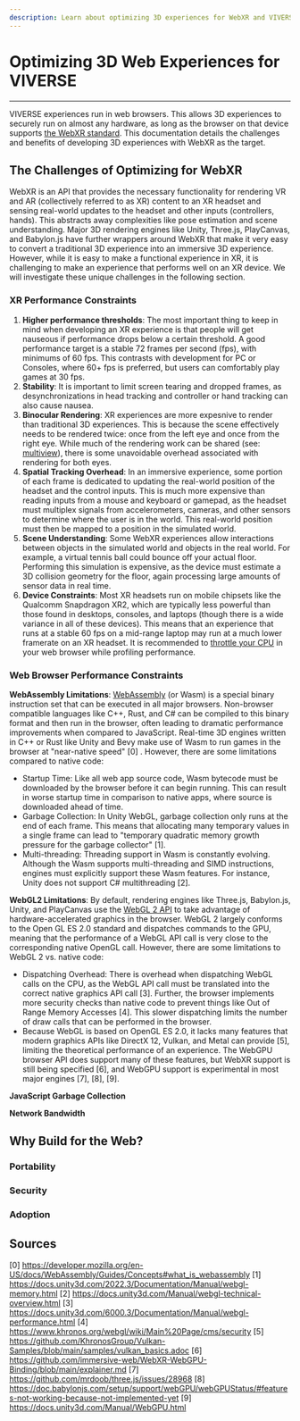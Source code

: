 ```yaml
---
description: Learn about optimizing 3D experiences for WebXR and VIVERSE
---
```


# Optimizing 3D Web Experiences for VIVERSE

***
VIVERSE experiences run in web browsers. This allows 3D experiences to securely run on almost any hardware, as long as the browser on that device supports [the WebXR standard](https://developer.mozilla.org/en-US/docs/Web/API/WebXR_Device_API/Fundamentals). This documentation details the challenges and benefits of developing 3D experiences with WebXR as the target.

## The Challenges of Optimizing for WebXR

WebXR is an API that provides the necessary functionality for rendering VR and AR (collectively referred to as XR) content to an XR headset and sensing real-world updates to the headset and other inputs (controllers, hands). This abstracts away complexities like pose estimation and scene understanding. Major 3D rendering engines like Unity, Three.js, PlayCanvas, and Babylon.js have further wrappers around WebXR that make it very easy to convert a traditional 3D experience into an immersive 3D experience. However, while it is easy to make a functional experience  in XR, it is challenging to make an experience that performs well on an XR device. We will investigate these unique challenges in the following section.

### XR Performance Constraints

1. **Higher performance thresholds**: The most important thing to keep in mind when developing an XR experience is that people will get nauseous if performance drops below a certain threshold. A good performance target is a stable 72 frames per second (fps), with minimums of 60 fps. This contrasts with development for PC or Consoles, where 60+ fps is preferred, but users can comfortably play games at 30 fps.
2. **Stability**: It is important to limit screen tearing and dropped frames, as desynchronizations in head tracking and controller or hand tracking can also cause nausea.
3. **Binocular Rendering**: XR experiences are more expesnive to render than traditional 3D experiences. This is because the scene effectively needs to be rendered twice: once from the left eye and once from the right eye. While much of the rendering work can be shared (see: [multiview](https://developer.mozilla.org/en-US/docs/Web/API/OVR_multiview2)), there is some unavoidable overhead associated with rendering for both eyes.
4. **Spatial Tracking Overhead**: In an immersive experience, some portion of each frame is dedicated to updating the real-world position of the headset and the control inputs. This is much more expensive than reading inputs from a mouse and keyboard or gamepad, as the headset must multiplex signals from accelerometers, cameras, and other sensors to determine where the user is in the world. This real-world position must then be mapped to a position in the simulated world.
5. **Scene Understanding**: Some WebXR experiences allow interactions between objects in the simulated world and objects in the real world. For example, a virtual tennis ball could bounce off your actual floor. Performing this simulation is expensive, as the device must estimate a 3D collision geometry for the floor, again processing large amounts of sensor data in real time.
6. **Device Constraints**: Most XR headsets run on mobile chipsets like the Qualcomm Snapdragon XR2, which are typically less powerful than those found in desktops, consoles, and laptops (though there is a wide variance in all of these devices). This means that an experience that runs at a stable 60 fps on a mid-range laptop may run at a much lower framerate on an XR headset. It is recommended to [throttle your CPU](https://developer.chrome.com/docs/devtools/settings/throttling/) in your web browser while profiling performance.

### Web Browser Performance Constraints

**WebAssembly Limitations**: [WebAssembly](https://developer.mozilla.org/en-US/docs/WebAssembly) (or Wasm) is a special binary instruction set that can be executed in all major browsers. Non-browser compatible languages like C++, Rust, and C# can be compiled to this binary format and then run in the browser, often leading to dramatic performance improvements when compared to JavaScript. Real-time 3D engines written in C++ or Rust like Unity and Bevy make use of Wasm to run games in the browser at "near-native speed" [0] . However, there are some limitations compared to native code:

- Startup Time: Like all web app source code, Wasm bytecode must be downloaded by the browser before it can begin running. This can result in worse startup time in comparison to native apps, where source is downloaded ahead of time.
- Garbage Collection: In Unity WebGL, garbage collection only runs at the end of each frame. This means that allocating many temporary values in a single frame can lead to "temporary quadratic memory growth pressure for the garbage collector" [1].
- Multi-threading: Threading support in Wasm is constantly evolving. Although the Wasm supports multi-threading and SIMD instructions, engines must explicitly support these Wasm features. For instance, Unity does not support C# multithreading [2].

**WebGL2 Limitations**: By default, rendering engines like Three.js, Babylon.js, Unity, and PlayCanvas use the [WebGL 2 API](https://developer.mozilla.org/en-US/docs/Web/API/WebGL_API#webgl_2) to take advantage of hardware-accelerated graphics in the browser. WebGL 2 largely conforms to the Open GL ES 2.0 standard and dispatches commands to the GPU, meaning that the performance of a WebGL API call is very close to the corresponding native OpenGL call. However, there are some limitations to WebGL 2 vs. native code:

- Dispatching Overhead: There is overhead when dispatching WebGL calls on the CPU, as the WebGL API call must be translated into the correct native graphics API call [3]. Further, the browser implements more security checks than native code to prevent things like Out of Range Memory Accesses [4]. This slower dispatching limits the number of draw calls that can be performed in the browser.
- Because WebGL is based on OpenGL ES 2.0, it lacks many features that modern graphics APIs like DirectX 12, Vulkan, and Metal can provide [5], limiting the theoretical performance of an experience. The WebGPU browser API does support many of these features, but WebXR support is still being specified [6], and WebGPU support is experimental in most major engines [7], [8], [9].

**JavaScript Garbage Collection**

**Network Bandwidth**

## Why Build for the Web?

### Portability

### Security

### Adoption

## Sources
[0] https://developer.mozilla.org/en-US/docs/WebAssembly/Guides/Concepts#what_is_webassembly
[1] https://docs.unity3d.com/2022.3/Documentation/Manual/webgl-memory.html
[2] https://docs.unity3d.com/Manual/webgl-technical-overview.html
[3] https://docs.unity3d.com/6000.3/Documentation/Manual/webgl-performance.html
[4] https://www.khronos.org/webgl/wiki/Main%20Page/cms/security
[5] https://github.com/KhronosGroup/Vulkan-Samples/blob/main/samples/vulkan_basics.adoc
[6] https://github.com/immersive-web/WebXR-WebGPU-Binding/blob/main/explainer.md
[7] https://github.com/mrdoob/three.js/issues/28968
[8] https://doc.babylonjs.com/setup/support/webGPU/webGPUStatus/#features-not-working-because-not-implemented-yet
[9] https://docs.unity3d.com/Manual/WebGPU.html
